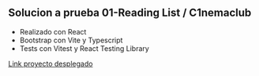 ## Solucion a prueba 01-Reading List / C1nemaclub

* Realizado con React
* Bootstrap con Vite y Typescript
* Tests con Vitest y React Testing Library

[Link proyecto desplegado](https://pruebas-tecnicas-ddxcs87x1-c1nemaclub.vercel.app/)
